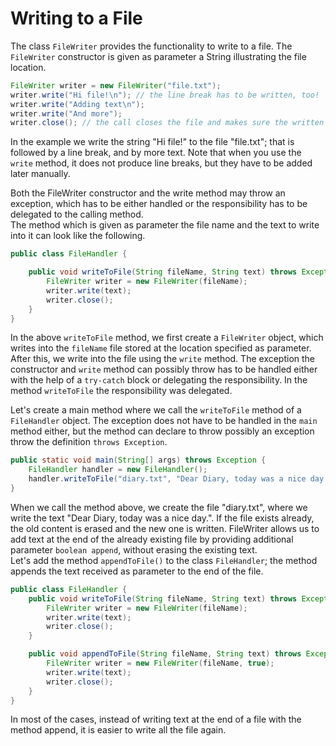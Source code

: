 # Writing to a File
The class `FileWriter` provides the functionality to write to a file. The `FileWriter` constructor is given as parameter a String illustrating the file location.
```java
FileWriter writer = new FileWriter("file.txt");
writer.write("Hi file!\n"); // the line break has to be written, too!
writer.write("Adding text\n");
writer.write("And more");
writer.close(); // the call closes the file and makes sure the written text goes to the file
```

In the example we write the string "Hi file!" to the file "file.txt"; that is followed by a line break, and by more text. Note that when you use the `write` method, it does not produce line breaks, but they have to be added later manually.

Both the FileWriter constructor and the write method may throw an exception, which has to be either handled or the responsibility has to be delegated to the calling method.    
The method which is given as parameter the file name and the text to write into it can look like the following.
```java
public class FileHandler {

    public void writeToFile(String fileName, String text) throws Exception {
        FileWriter writer = new FileWriter(fileName);
        writer.write(text);
        writer.close();
    }
}
```

In the above `writeToFile` method, we first create a `FileWriter` object, which writes into the `fileName` file stored at the location specified as parameter. After this, we write into the file using the `write` method. The exception the constructor and `write` method can possibly throw has to be handled either with the help of a `try-catch` block or delegating the responsibility. In the method `writeToFile` the responsibility was delegated.

Let's create a main method where we call the `writeToFile` method of a `FileHandler` object. The exception does not have to be handled in the `main` method either, but the method can declare to throw possibly an exception throw the definition `throws Exception`.
```java
public static void main(String[] args) throws Exception {
    FileHandler handler = new FileHandler();
    handler.writeToFile("diary.txt", "Dear Diary, today was a nice day.");
}
```
When we call the method above, we create the file "diary.txt", where we write the text "Dear Diary, today was a nice day.". If the file exists already, the old content is erased and the new one is written. FileWriter allows us to add text at the end of the already existing file by providing additional parameter `boolean append`, without erasing the existing text.    
Let's add the method `appendToFile()` to the class `FileHandler`; the method appends the text received as parameter to the end of the file.
```java
public class FileHandler {
    public void writeToFile(String fileName, String text) throws Exception {
        FileWriter writer = new FileWriter(fileName);
        writer.write(text);
        writer.close();
    }

    public void appendToFile(String fileName, String text) throws Exception {
        FileWriter writer = new FileWriter(fileName, true);
        writer.write(text);
        writer.close();
    }
}
```
In most of the cases, instead of writing text at the end of a file with the method append, it is easier to write all the file again.
